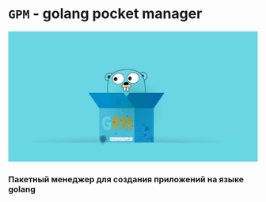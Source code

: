 # `GPM` - golang pocket manager

![logo](docs/imgs/gpm-dirty_2.jpg)

### Пакетный менеджер для создания приложений на языке golang

